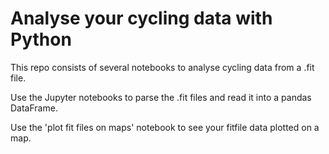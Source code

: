 # Analyse your cycling data with Python


This repo consists of several notebooks to analyse cycling data from a .fit file.

Use the Jupyter notebooks to parse the .fit files and read it into a pandas DataFrame. 

Use the 'plot fit files on maps' notebook to see your fitfile data plotted on a map.
